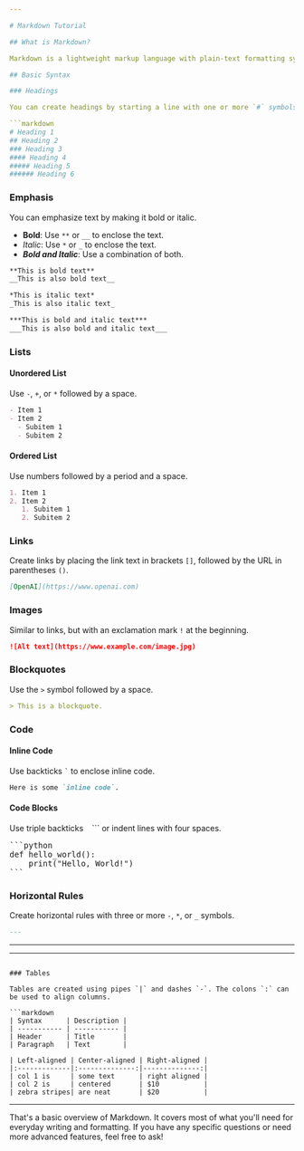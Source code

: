 ```yaml
---

# Markdown Tutorial

## What is Markdown?

Markdown is a lightweight markup language with plain-text formatting syntax. It's often used to format readme files, for writing messages in online discussion forums, and to create rich text using a plain text editor.

## Basic Syntax

### Headings

You can create headings by starting a line with one or more `#` symbols, followed by a space. The number of `#` symbols corresponds to the heading level.

```markdown
# Heading 1
## Heading 2
### Heading 3
#### Heading 4
##### Heading 5
###### Heading 6
```

### Emphasis

You can emphasize text by making it bold or italic.

- **Bold**: Use `**` or `__` to enclose the text.
- *Italic*: Use `*` or `_` to enclose the text.
- ***Bold and Italic***: Use a combination of both.

```markdown
**This is bold text**
__This is also bold text__

*This is italic text*
_This is also italic text_

***This is bold and italic text***
___This is also bold and italic text___
```

### Lists

#### Unordered List

Use `-`, `+`, or `*` followed by a space.

```markdown
- Item 1
- Item 2
  - Subitem 1
  - Subitem 2
```

#### Ordered List

Use numbers followed by a period and a space.

```markdown
1. Item 1
2. Item 2
   1. Subitem 1
   2. Subitem 2
```

### Links

Create links by placing the link text in brackets `[]`, followed by the URL in parentheses `()`.

```markdown
[OpenAI](https://www.openai.com)
```

### Images

Similar to links, but with an exclamation mark `!` at the beginning.

```markdown
![Alt text](https://www.example.com/image.jpg)
```

### Blockquotes

Use the `>` symbol followed by a space.

```markdown
> This is a blockquote.
```

### Code

#### Inline Code

Use backticks `` ` `` to enclose inline code.

```markdown
Here is some `inline code`.
```

#### Code Blocks

Use triple backticks ``` ``` ``` or indent lines with four spaces.

<pre>
```python
def hello_world():
    print("Hello, World!")
```
</pre>

### Horizontal Rules

Create horizontal rules with three or more `-`, `*`, or `_` symbols.

```markdown
---
```

***
___
```

### Tables

Tables are created using pipes `|` and dashes `-`. The colons `:` can be used to align columns.

```markdown
| Syntax      | Description |
| ----------- | ----------- |
| Header      | Title       |
| Paragraph   | Text        |

| Left-aligned | Center-aligned | Right-aligned |
|:-------------|:--------------:|--------------:|
| col 1 is     | some text      | right aligned |
| col 2 is     | centered       | $10           |
| zebra stripes| are neat       | $20           |
```

---

That's a basic overview of Markdown. It covers most of what you'll need for everyday writing and formatting. If you have any specific questions or need more advanced features, feel free to ask!